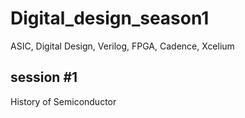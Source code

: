 # Digital_design_season1
ASIC, Digital Design, Verilog, FPGA, Cadence, Xcelium

## session #1
History of Semiconductor
